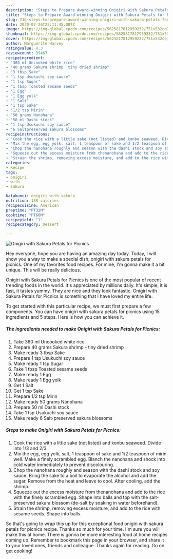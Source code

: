 ```yaml
---
description: "Steps to Prepare Award-winning Onigiri with Sakura Petals for Picnics"
title: "Steps to Prepare Award-winning Onigiri with Sakura Petals for Picnics"
slug: 716-steps-to-prepare-award-winning-onigiri-with-sakura-petals-for-picnics
date: 2020-07-26T22:11:45.007Z
image: https://img-global.cpcdn.com/recipes/5625817812959232/751x532cq70/onigiri-with-sakura-petals-for-picnics-recipe-main-photo.jpg
thumbnail: https://img-global.cpcdn.com/recipes/5625817812959232/751x532cq70/onigiri-with-sakura-petals-for-picnics-recipe-main-photo.jpg
cover: https://img-global.cpcdn.com/recipes/5625817812959232/751x532cq70/onigiri-with-sakura-petals-for-picnics-recipe-main-photo.jpg
author: Marguerite Harvey
ratingvalue: 4.3
reviewcount: 39467
recipeingredient:
- "360 ml Uncooked white rice"
- "40 grams Sakura shrimp  tiny dried shrimp"
- "3 tbsp Sake"
- "1 tsp Usukuchi soy sauce"
- "1 tsp Sugar"
- "1 tbsp Toasted sesame seeds"
- "1 Egg"
- "1 Egg yolk"
- "1 Salt"
- "1 tsp Sake"
- "1/2 tsp Mirin"
- "50 grams Nanohana"
- "50 ml Dashi stock"
- "1 tsp Usukuchi soy sauce"
- "6 Saltpreserved sakura blossoms"
recipeinstructions:
- "Cook the rice with a little sake (not listed) and konbu seaweed. Divide into 1/3 and 2/3."
- "Mix the egg, egg yolk, salt, 1 teaspoon of sake and 1/2 teaspoon of mirin well. Make a finely scrambled egg. Blanch the nanohana and shock into cold water immediately to prevent discolouring."
- "Chop the nanohana roughly and season with the dashi stock and soy sauce. Bring the sake to a boil to evaporate the alcohol and add the sugar. Remove from the heat and leave to cool. After cooling, add the shrimp."
- "Squeeze out the excess moisture from thenanohana and add to the rice with the finely scrambled egg. Shape into balls and top with the salt-preserved sakura blossom (de-salt by soaking in water beforehand)."
- "Strain the shrimp, removing excess moisture, and add to the rice with sesame seeds. Shape into balls."
categories:
- Recipe
tags:
- onigiri
- with
- sakura

katakunci: onigiri with sakura 
nutrition: 188 calories
recipecuisine: American
preptime: "PT32M"
cooktime: "PT60M"
recipeyield: "1"
recipecategory: Dessert

---
```



![Onigiri with Sakura Petals for Picnics](https://img-global.cpcdn.com/recipes/5625817812959232/751x532cq70/onigiri-with-sakura-petals-for-picnics-recipe-main-photo.jpg)

Hey everyone, hope you are having an amazing day today. Today, I will show you a way to make a special dish, onigiri with sakura petals for picnics. One of my favorites food recipes. For mine, I'm gonna make it a bit unique. This will be really delicious.

Onigiri with Sakura Petals for Picnics is one of the most popular of recent trending foods in the world. It's appreciated by millions daily. It's simple, it is fast, it tastes yummy. They are nice and they look fantastic. Onigiri with Sakura Petals for Picnics is something that I have loved my entire life.




To get started with this particular recipe, we must first prepare a few components. You can have onigiri with sakura petals for picnics using 15 ingredients and 5 steps. Here is how you can achieve it.

<!--inarticleads1-->

##### The ingredients needed to make Onigiri with Sakura Petals for Picnics:

1. Take 360 ml Uncooked white rice
1. Prepare 40 grams Sakura shrimp - tiny dried shrimp
1. Make ready 3 tbsp Sake
1. Prepare 1 tsp Usukuchi soy sauce
1. Make ready 1 tsp Sugar
1. Take 1 tbsp Toasted sesame seeds
1. Make ready 1 Egg
1. Make ready 1 Egg yolk
1. Get 1 Salt
1. Get 1 tsp Sake
1. Prepare 1/2 tsp Mirin
1. Make ready 50 grams Nanohana
1. Prepare 50 ml Dashi stock
1. Take 1 tsp Usukuchi soy sauce
1. Make ready 6 Salt-preserved sakura blossoms




<!--inarticleads2-->

##### Steps to make Onigiri with Sakura Petals for Picnics:

1. Cook the rice with a little sake (not listed) and konbu seaweed. Divide into 1/3 and 2/3.
1. Mix the egg, egg yolk, salt, 1 teaspoon of sake and 1/2 teaspoon of mirin well. Make a finely scrambled egg. Blanch the nanohana and shock into cold water immediately to prevent discolouring.
1. Chop the nanohana roughly and season with the dashi stock and soy sauce. Bring the sake to a boil to evaporate the alcohol and add the sugar. Remove from the heat and leave to cool. After cooling, add the shrimp.
1. Squeeze out the excess moisture from thenanohana and add to the rice with the finely scrambled egg. Shape into balls and top with the salt-preserved sakura blossom (de-salt by soaking in water beforehand).
1. Strain the shrimp, removing excess moisture, and add to the rice with sesame seeds. Shape into balls.




So that's going to wrap this up for this exceptional food onigiri with sakura petals for picnics recipe. Thanks so much for your time. I'm sure you will make this at home. There is gonna be more interesting food at home recipes coming up. Remember to bookmark this page in your browser, and share it to your loved ones, friends and colleague. Thanks again for reading. Go on get cooking!
